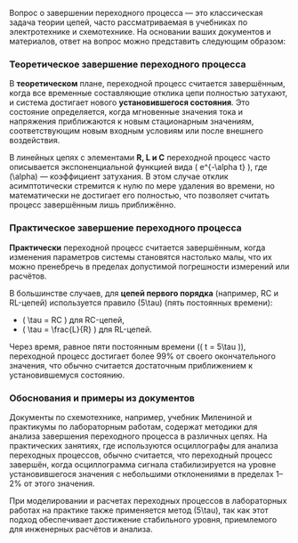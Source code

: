 Вопрос о завершении переходного процесса — это классическая задача теории цепей, часто рассматриваемая в учебниках по электротехнике и схемотехнике. На основании ваших документов и материалов, ответ на вопрос можно представить следующим образом:

### Теоретическое завершение переходного процесса
В **теоретическом** плане, переходной процесс считается завершённым, когда все временные составляющие отклика цепи полностью затухают, и система достигает нового **установившегося состояния**. Это состояние определяется, когда мгновенные значения тока и напряжения приближаются к новым стационарным значениям, соответствующим новым входным условиям или после внешнего воздействия. 

В линейных цепях с элементами **R, L и C** переходной процесс часто описывается экспоненциальной функцией вида \( e^{-\alpha t} \), где \(\alpha\) — коэффициент затухания. В этом случае отклик асимптотически стремится к нулю по мере удаления во времени, но математически не достигает его полностью, что позволяет считать процесс завершённым лишь приближённо.

### Практическое завершение переходного процесса
**Практически** переходной процесс считается завершённым, когда изменения параметров системы становятся настолько малы, что их можно пренебречь в пределах допустимой погрешности измерений или расчётов. 

В большинстве случаев, для **цепей первого порядка** (например, RC и RL-цепей) используется правило \(5\tau\) (пять постоянных времени):
- \( \tau = RC \) для RC-цепей,
- \( \tau = \frac{L}{R} \) для RL-цепей.

Через время, равное пяти постоянным времени (\( t = 5\tau \)), переходной процесс достигает более 99% от своего окончательного значения, что обычно считается достаточным приближением к установившемуся состоянию.

### Обоснования и примеры из документов
Документы по схемотехнике, например, учебник Милениной и практикумы по лабораторным работам, содержат методики для анализа завершения переходного процесса в различных цепях. На практических занятиях, где используются осциллографы для анализа переходных процессов, обычно считается, что переходный процесс завершён, когда осциллограмма сигнала стабилизируется на уровне установившегося значения с небольшими отклонениями в пределах 1–2% от этого значения. 

При моделировании и расчетах переходных процессов в лабораторных работах на практике также применяется метод \(5\tau\), так как этот подход обеспечивает достижение стабильного уровня, приемлемого для инженерных расчётов и анализа.
